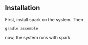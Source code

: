 

## Installation

First, install spark on the system. Then

```shell
gradle assemble
```

now, the system runs with
spark